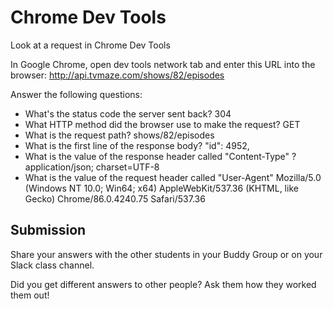 # Chrome Dev Tools

Look at a request in Chrome Dev Tools

In Google Chrome, open dev tools network tab and enter this URL into the browser: http://api.tvmaze.com/shows/82/episodes

Answer the following questions:

- What's the status code the server sent back? 304
- What HTTP method did the browser use to make the request? GET
- What is the request path? shows/82/episodes
- What is the first line of the response body? "id": 4952,
- What is the value of the response header called "Content-Type" ? application/json; charset=UTF-8
- What is the value of the request header called "User-Agent" Mozilla/5.0 (Windows NT 10.0; Win64; x64) AppleWebKit/537.36 (KHTML, like Gecko) Chrome/86.0.4240.75 Safari/537.36

## Submission

Share your answers with the other students in your Buddy Group or on your Slack class channel.

Did you get different answers to other people? Ask them how they worked them out!
